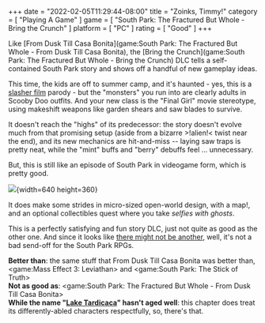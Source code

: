 +++
date = "2022-02-05T11:29:44-08:00"
title = "Zoinks, Timmy!"
category = [ "Playing A Game" ]
game = [ "South Park: The Fractured But Whole - Bring the Crunch" ]
platform = [ "PC" ]
rating = [ "Good" ]
+++

Like [From Dusk Till Casa Bonita](game:South Park: The Fractured But Whole - From Dusk Till Casa Bonita), the [Bring the Crunch](game:South Park: The Fractured But Whole - Bring the Crunch) DLC tells a self-contained South Park story and shows off a handful of new gameplay ideas.

This time, the kids are off to summer camp, and it's haunted - yes, this is a <a href="https://www.imdb.com/title/tt0080761/">slasher film</a> parody - but the "monsters" you run into are clearly adults in Scooby Doo outfits.  And your new class is the "Final Girl" movie stereotype, using makeshift weapons like garden shears and saw blades to survive.

It doesn't reach the "highs" of its predecessor: the story doesn't evolve much from that promising setup (aside from a bizarre >!alien!< twist near the end), and its new mechanics are hit-and-miss -- laying saw traps is pretty neat, while the "mint" buffs and "berry" debuffs feel ... unnecessary.

But, this is still like an episode of South Park in videogame form, which is pretty good.

![]($SiteBaseURL$southparkfracturedbutwhole_justsleeping.jpg){width=640 height=360}

It does make some strides in micro-sized open-world design, with a map!, and an optional collectibles quest where you take <i>selfies with ghosts</i>.

This is a perfectly satisfying and fun story DLC, just not quite as good as the other one.  And since it looks like <a href="https://www.pcgamer.com/the-next-south-park-game-will-be-3d-and-developed-in-house/">there might not be another</a>, well, it's not a bad send-off for the South Park RPGs.

<b>Better than</b>: the same stuff that From Dusk Till Casa Bonita was better than, <game:Mass Effect 3: Leviathan> and <game:South Park: The Stick of Truth>  
<b>Not as good as</b>: <game:South Park: The Fractured But Whole - From Dusk Till Casa Bonita>  
<b>While the name "<a href="https://southpark.fandom.com/wiki/Lake_Tardicaca">Lake Tardicaca</a>" hasn't aged well</b>: this chapter does treat its differently-abled characters respectfully, so, there's that.
